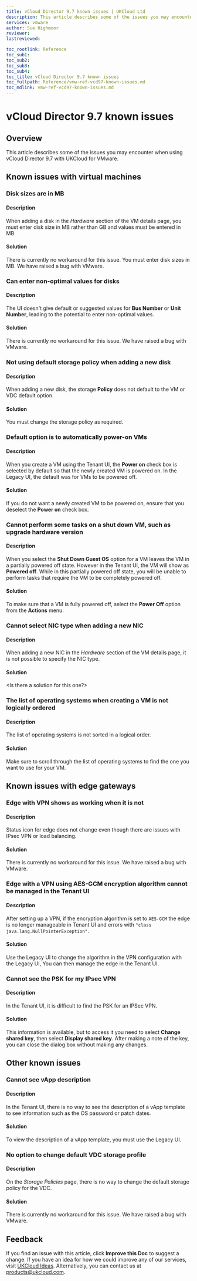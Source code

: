 ```yaml
---
title: vCloud Director 9.7 known issues | UKCloud Ltd
description: This article describes some of the issues you may encounter when using vCloud Director 9.7 with UKCloud for VMware
services: vmware
author: Sue Highmoor
reviewer: 
lastreviewed: 

toc_rootlink: Reference
toc_sub1: 
toc_sub2:
toc_sub3:
toc_sub4:
toc_title: vCloud Director 9.7 known issues
toc_fullpath: Reference/vmw-ref-vcd97-known-issues.md
toc_mdlink: vmw-ref-vcd97-known-issues.md
---
```


# vCloud Director 9.7 known issues

## Overview

This article describes some of the issues you may encounter when using vCloud Director 9.7 with UKCloud for VMware.

## Known issues with virtual machines

### Disk sizes are in MB

#### Description

When adding a disk in the *Hardware* section of the VM details page, you must enter disk size in MB rather than GB and values must be entered in MB.

#### Solution

There is currently no workaround for this issue. You must enter disk sizes in MB. We have raised a bug with VMware.

### Can enter non-optimal values for disks

#### Description

The UI doesn't give default or suggested values for **Bus Number** or **Unit Number**, leading to the potential to enter non-optimal values.

#### Solution

There is currently no workaround for this issue. We have raised a bug with VMware.

### Not using default storage policy when adding a new disk

#### Description

When adding a new disk, the storage **Policy** does not default to the VM or VDC default option.

#### Solution

You must change the storage policy as required.

### Default option is to automatically power-on VMs

#### Description

When you create a VM using the Tenant UI, the **Power on** check box is selected by default so that the newly created VM is powered on. In the Legacy UI, the default was for VMs to be powered off.

#### Solution

If you do not want a newly created VM to be powered on, ensure that you deselect the **Power on** check box.

### Cannot perform some tasks on a shut down VM, such as upgrade hardware version

#### Description

When you select the **Shut Down Guest OS** option for a VM leaves the VM in a partially powered off state. However in the Tenant UI, the VM will show as **Powered off**. While in this partially powered off state, you will be unable to perform tasks that require the VM to be completely powered off.

#### Solution

To make sure that a VM is fully powered off, select the **Power Off** option from the **Actions** menu.

### Cannot select NIC type when adding a new NIC

#### Description

When adding a new NIC in the *Hardware* section of the VM details page, it is not possible to specify the NIC type.

#### Solution

<Is there a solution for this one?>

### The list of operating systems when creating a VM is not logically ordered

#### Description

The list of operating systems is not sorted in a logical order.

#### Solution

Make sure to scroll through the list of operating systems to find the one you want to use for your VM.

## Known issues with edge gateways

### Edge with VPN shows as working when it is not

#### Description

Status icon for edge does not change even though there are issues with IPsec VPN or load balancing.

#### Solution

There is currently no workaround for this issue. We have raised a bug with VMware.

### Edge with a VPN using AES-GCM encryption algorithm cannot be managed in the Tenant UI

#### Description

After setting up a VPN, if the encryption algorithm is set to `AES-GCM` the edge is no longer manageable in Tenant UI and errors with `"class java.lang.NullPointerException"`.

#### Solution

Use the Legacy UI to change the algorithm in the VPN configuration with the Legacy UI, You can then manage the edge in the Tenant UI.

### Cannot see the PSK for my IPsec VPN

#### Description

In the Tenant UI, it is difficult to find the PSK for an IPSec VPN.

#### Solution

This information is available, but to access it you need to select **Change shared key**, then select **Display shared key**. After making a note of the key, you can close the dialog box without making any changes.

## Other known issues

### Cannot see vApp description

#### Description

In the Tenant UI, there is no way to see the description of a vApp template to see information such as the OS password or patch dates.

#### Solution

To view the description of a vApp template, you must use the Legacy UI.

### No option to change default VDC storage profile

#### Description

On the *Storage Policies* page, there is no way to change the default storage policy for the VDC.

#### Solution

There is currently no workaround for this issue. We have raised a bug with VMware.

## Feedback

If you find an issue with this article, click **Improve this Doc** to suggest a change. If you have an idea for how we could improve any of our services, visit [UKCloud Ideas](https://ideas.ukcloud.com). Alternatively, you can contact us at <products@ukcloud.com>.
